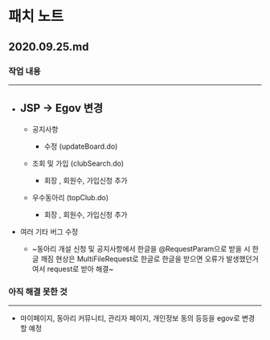 # 패치 노트
## 2020.09.25.md
###  작업 내용
---
  
- JSP -> Egov 변경
  -
  
  - 공지사항
    - 수정 (updateBoard.do)
    
  - 조회 및 가입 (clubSearch.do)
    - 회장 , 회원수, 가입신청 추가
  
  - 우수동아리 (topClub.do)
    - 회장 , 회원수, 가입신청 추가
 - 여러 기타 버그 수정
   - ~동아리 개설 신청 및 공지사항에서 한글을 @RequestParam으로 받을 시
한글 깨짐 현상은 MultiFileRequest로 한글로 한글을 받으면 오류가 발생했던거여서
request로 받아 해결~
  
### 아직 해결 못한 것
---


-  마이페이지, 동아리 커뮤니티, 관리자 페이지, 개인정보 동의 등등을 egov로 변경 할 예정

